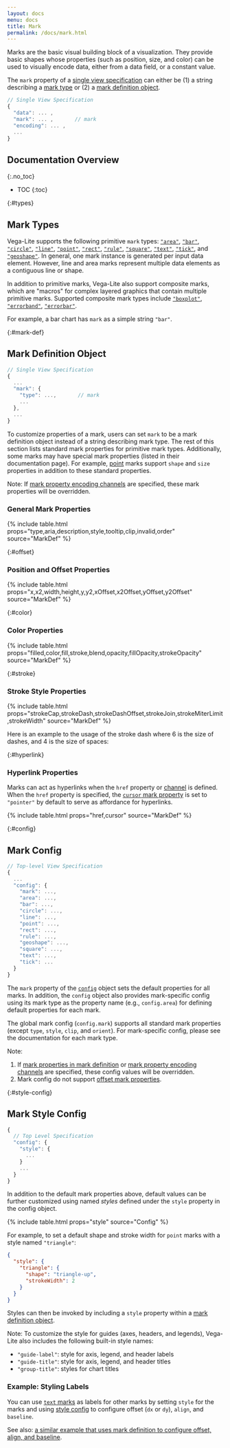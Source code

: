 ```yaml
---
layout: docs
menu: docs
title: Mark
permalink: /docs/mark.html
---
```


Marks are the basic visual building block of a visualization. They provide basic shapes whose properties (such as position, size, and color) can be used to visually encode data, either from a data field, or a constant value.

The `mark` property of a [single view specification](spec.html#single) can either be (1) a string describing a [mark type](#types) or (2) a [mark definition object](#mark-def).

<!-- why mark-based approach over chart typology + but we support variety of chart types -->

```js
// Single View Specification
{
  "data": ... ,
  "mark": ... ,       // mark
  "encoding": ... ,
  ...
}
```

<!--prettier-ignore-start-->
## Documentation Overview
{:.no_toc}

- TOC
{:toc}

<!--prettier-ignore-end-->

{:#types}

## Mark Types

Vega-Lite supports the following primitive `mark` types: [`"area"`](area.html), [`"bar"`](bar.html), [`"circle"`](circle.html), [`"line"`](line.html), [`"point"`](point.html), [`"rect"`](rect.html), [`"rule"`](rule.html), [`"square"`](square.html), [`"text"`](text.html), [`"tick"`](tick.html), and [`"geoshape"`](geoshape.html). In general, one mark instance is generated per input data element. However, line and area marks represent multiple data elements as a contiguous line or shape.

In addition to primitive marks, Vega-Lite also support composite marks, which are "macros" for complex layered graphics that contain multiple primitive marks. Supported composite mark types include [`"boxplot"`](boxplot.html), [`"errorband"`](errorband.html), [`"errorbar"`](errorbar.html).

For example, a bar chart has `mark` as a simple string `"bar"`.

<span class="vl-example" data-name="bar"></span>

{:#mark-def}

## Mark Definition Object

```js
// Single View Specification
{
  ...
  "mark": {
    "type": ...,       // mark
    ...
  },
  ...
}
```

To customize properties of a mark, users can set `mark` to be a mark definition object instead of a string describing mark type. The rest of this section lists standard mark properties for primitive mark types. Additionally, some marks may have special mark properties (listed in their documentation page). For example, [point](point.html#properties) marks support `shape` and `size` properties in addition to these standard properties.

Note: If [mark property encoding channels](encoding.html#mark-prop) are specified, these mark properties will be overridden.

### General Mark Properties

{% include table.html props="type,aria,description,style,tooltip,clip,invalid,order" source="MarkDef" %}

{:#offset}

### Position and Offset Properties

{% include table.html props="x,x2,width,height,y,y2,xOffset,x2Offset,yOffset,y2Offset" source="MarkDef" %}

{:#color}

### Color Properties

{% include table.html props="filled,color,fill,stroke,blend,opacity,fillOpacity,strokeOpacity" source="MarkDef" %}

{:#stroke}

### Stroke Style Properties

{% include table.html props="strokeCap,strokeDash,strokeDashOffset,strokeJoin,strokeMiterLimit,strokeWidth" source="MarkDef" %}

Here is an example to the usage of the stroke dash where 6 is the size of dashes, and 4 is the size of spaces:

<div class="vl-example" data-name="layer_line_errorband_2d_horizontal_borders_strokedash"></div>

{:#hyperlink}

### Hyperlink Properties

Marks can act as hyperlinks when the `href` property or [channel](encoding.html#href) is defined. When the `href` property is specified, the [`cursor` mark property](mark.html#hyperlink) is set to `"pointer"` by default to serve as affordance for hyperlinks.

{% include table.html props="href,cursor" source="MarkDef" %}

<span class="vl-example" data-name="point_href"></span>

{:#config}

## Mark Config

```js
// Top-level View Specification
{
  ...
  "config": {
    "mark": ...,
    "area": ...,
    "bar": ...,
    "circle": ...,
    "line": ...,
    "point": ...,
    "rect": ...,
    "rule": ...,
    "geoshape": ...,
    "square": ...,
    "text": ...,
    "tick": ...
  }
}
```

The `mark` property of the [`config`](config.html) object sets the default properties for all marks. In addition, the `config` object also provides mark-specific config using its mark type as the property name (e.g., `config.area`) for defining default properties for each mark.

The global mark config (`config.mark`) supports all standard mark properties (except `type`, `style`, `clip`, and `orient`). For mark-specific config, please see the documentation for each mark type.

Note:

1. If [mark properties in mark definition](#mark-def) or [mark property encoding channels](encoding.html#mark-prop) are specified, these config values will be overridden.
2. Mark config do not support [offset mark properties](#offset).

{:#style-config}

## Mark Style Config

```js
{
  // Top Level Specification
  "config": {
    "style": {
      ...
    }
    ...
  }
}
```

In addition to the default mark properties above, default values can be further customized using named _styles_ defined under the `style` property in the config object.

{% include table.html props="style" source="Config" %}

For example, to set a default shape and stroke width for `point` marks with a style named `"triangle"`:

```json
{
  "style": {
    "triangle": {
      "shape": "triangle-up",
      "strokeWidth": 2
    }
  }
}
```

Styles can then be invoked by including a `style` property within a [mark definition object](#mark-def).

Note: To customize the style for guides (axes, headers, and legends), Vega-Lite also includes the following built-in style names:

- `"guide-label"`: style for axis, legend, and header labels
- `"guide-title"`: style for axis, legend, and header titles
- `"group-title"`: styles for chart titles

### Example: Styling Labels

You can use [`text` marks](text.html) as labels for other marks by setting `style` for the marks and using [style config](mark.html#style-config) to configure offset (`dx` or `dy`), `align`, and `baseline`.

<span class="vl-example" data-name="layer_bar_labels_style"></span>

See also: [a similar example that uses mark definition to configure offset, align, and baseline](text.html#labels).
